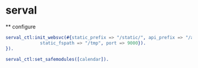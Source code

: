 serval
======

** configure

```erlang
serval_ctl:init_websvc(#{static_prefix => "/static/", api_prefix => "/api/",
			 static_fspath => "/tmp", port => 9000}).
}).

serval_ctl:set_safemodules([calendar]).

```
